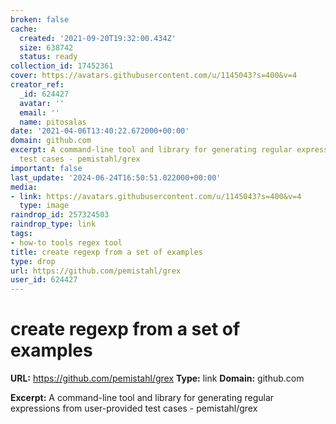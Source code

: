 ```yaml
---
broken: false
cache:
  created: '2021-09-20T19:32:00.434Z'
  size: 638742
  status: ready
collection_id: 17452361
cover: https://avatars.githubusercontent.com/u/1145043?s=400&v=4
creator_ref:
  _id: 624427
  avatar: ''
  email: ''
  name: pitosalas
date: '2021-04-06T13:40:22.672000+00:00'
domain: github.com
excerpt: A command-line tool and library for generating regular expressions from user-provided
  test cases - pemistahl/grex
important: false
last_update: '2024-06-24T16:50:51.022000+00:00'
media:
- link: https://avatars.githubusercontent.com/u/1145043?s=400&v=4
  type: image
raindrop_id: 257324503
raindrop_type: link
tags:
- how-to tools regex tool
title: create regexp from a set of examples
type: drop
url: https://github.com/pemistahl/grex
user_id: 624427
---
```


# create regexp from a set of examples

**URL:** https://github.com/pemistahl/grex
**Type:** link
**Domain:** github.com

**Excerpt:** A command-line tool and library for generating regular expressions from user-provided test cases - pemistahl/grex
